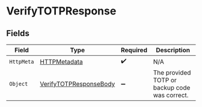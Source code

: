 # VerifyTOTPResponse


## Fields

| Field                                                                       | Type                                                                        | Required                                                                    | Description                                                                 |
| --------------------------------------------------------------------------- | --------------------------------------------------------------------------- | --------------------------------------------------------------------------- | --------------------------------------------------------------------------- |
| `HttpMeta`                                                                  | [HTTPMetadata](../../Models/Components/HTTPMetadata.md)                     | :heavy_check_mark:                                                          | N/A                                                                         |
| `Object`                                                                    | [VerifyTOTPResponseBody](../../Models/Operations/VerifyTOTPResponseBody.md) | :heavy_minus_sign:                                                          | The provided TOTP or backup code was correct.                               |